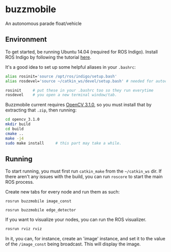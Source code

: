 # buzzmobile
An autonomous parade float/vehicle


Environment
-----------

To get started, be running Ubuntu 14.04 (required for ROS Indigo).
Install ROS Indigo by following the tutorial [here](http://wiki.ros.org/indigo/Installation/Ubuntu).

It's a good idea to set up some helpful aliases in your `.bashrc`:

```bash
alias rosinit='source /opt/ros/indigo/setup.bash'
alias rosdevel='source ~/catkin_ws/devel/setup.bash' # needed for autocompletion

rosinit     # put these in your .bashrc too so they run everytime
rosdevel    # you open a new terminal window/tab.
```

Buzzmobile current requires [OpenCV 3.1.0](https://github.com/Itseez/opencv/archive/3.1.0.zip),
so you must install that by extracting that `.zip`, then running:

```bash
cd opencv_3.1.0
mkdir build
cd build
cmake ..
make -j4
sudo make install     # this part may take a while.
```


Running
-------

To start running, you must first run `catkin_make` from the `~/catkin_ws` dir.
If there aren't any issues with the build, you can run `roscore` to start the
main ROS process.

Create new tabs for every node and run them as such:

```rosrun buzzmobile image_const```

```rosrun buzzmobile edge_detector```

If you want to visualize your nodes, you can run the ROS visualizer.

```bash
rosrun rviz rviz
```

In it, you can, for instance, create an 'image' instance, and set it to the
value of the `/image_const` being broadcast. This will display the image.
